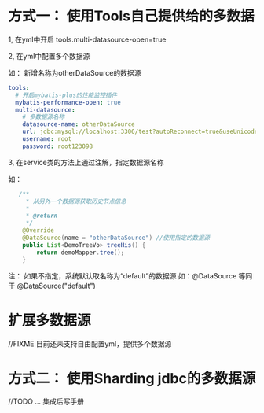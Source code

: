 # 方式一： 使用Tools自己提供给的多数据

1, 在yml中开启 tools.multi-datasource-open=true

2, 在yml中配置多个数据源

如： 新增名称为otherDataSource的数据源

``` yml
tools:
  # 开启mybatis-plus的性能监控插件
  mybatis-performance-open: true
  multi-datasource:
    # 多数据源名称
    datasource-name: otherDataSource
    url: jdbc:mysql://localhost:3306/test?autoReconnect=true&useUnicode=true&characterEncoding=utf8&zeroDateTimeBehavior=convertToNull&useSSL=false
    username: root
    password: root123098
```

3, 在service类的方法上通过注解，指定数据源名称

如：

``` java
   /**
     * 从另外一个数据源获取历史节点信息
     *
     * @return
     */
    @Override
    @DataSource(name = "otherDataSource") //使用指定的数据源
    public List<DemoTreeVo> treeHis() {
        return demoMapper.tree();
    }
```

注：
如果不指定，系统默认取名称为“default”的数据源
如：@DataSource
等同于 @DataSource("default")


# 扩展多数据源
//FIXME 目前还未支持自由配置yml，提供多个数据源


# 方式二： 使用Sharding jdbc的多数据源
//TODO ... 集成后写手册
